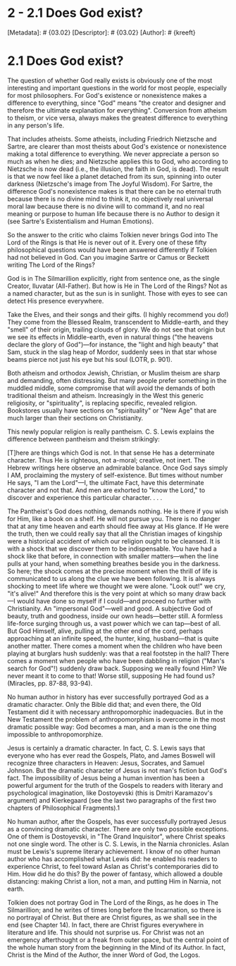 # 2 - 2.1 Does God exist?
[Metadata]: # {03.02}
[Descriptor]: # {03.02}
[Author]: # {kreeft}

# 2.1 Does God exist?
The question of whether God really exists is obviously one of the most
interesting and important questions in the world for most people, especially
for most philosophers. For God's existence or nonexistence makes a difference
to everything, since "God" means "the creator and designer and therefore the
ultimate explanation for everything". Conversion from atheism to theism, or
vice versa, always makes the greatest difference to everything in any person's
life.

That includes atheists. Some atheists, including Friedrich Nietzsche and
Sartre, are clearer than most theists about God's existence or nonexistence
making a total difference to everything. We never appreciate a person so much
as when he dies; and Nietzsche applies this to God, who according to Nietzsche
is now dead (i.e., the illusion, the faith in God, is dead). The result is that
we now feel like a planet detached from its sun, spinning into outer darkness
(Nietzsche's image from The Joyful Wisdom). For Sartre, the difference God's
nonexistence makes is that there can be no eternal truth because there is no
divine mind to think it, no objectively real universal moral law because there
is no divine will to command it, and no real meaning or purpose to human life
because there is no Author to design it (see Sartre's Existentialism and Human
Emotions).

So the answer to the critic who claims Tolkien never brings God into The Lord
of the Rings is that He is never out of it. Every one of these fifty
philosophical questions would have been answered differently if Tolkien had not
believed in God. Can you imagine Sartre or Camus or Beckett writing The Lord of
the Rings?

God is in The Silmarillion explicitly, right from sentence one, as the single
Creator, Iluvatar (All-Father). But how is He in The Lord of the Rings? Not as
a named character, but as the sun is in sunlight. Those with eyes to see can
detect His presence everywhere.

Take the Elves, and their songs and their gifts. (I highly recommend you do!)
They come from the Blessed Realm, transcendent to Middle-earth, and they
"smell" of their origin, trailing clouds of glory. We do not see that origin
but we see its effects in Middle-earth, even in natural things ("the heavens
declare the glory of God")—for instance, the "light and high beauty" that Sam,
stuck in the slag heap of Mordor, suddenly sees in that star whose beams pierce
not just his eye but his soul (LOTR, p. 901).

Both atheism and orthodox Jewish, Christian, or Muslim theism are sharp and
demanding, often distressing. But many people prefer something in the muddled
middle, some compromise that will avoid the demands of both traditional theism
and atheism. Increasingly in the West this generic religiosity, or
"spirituality", is replacing specific, revealed religion. Bookstores usually
have sections on "spirituality" or "New Age" that are much larger than their
sections on Christianity.

This newly popular religion is really pantheism. C. S. Lewis explains the
difference between pantheism and theism strikingly:

[T]here are things which God is not. In that sense He has a determinate
character. Thus He is righteous, not a-moral; creative, not inert. The Hebrew
writings here observe an admirable balance. Once God says simply I AM,
proclaiming the mystery of self-existence. But times without number He says, "I
am the Lord"—I, the ultimate Fact, have this determinate character and not
that. And men are exhorted to "know the Lord," to discover and experience this
particular character. . . .

The Pantheist's God does nothing, demands nothing. He is there if you wish for
Him, like a book on a shelf. He will not pursue you. There is no danger that at
any time heaven and earth should flee away at His glance. If He were the truth,
then we could really say that all the Christian images of kingship were a
historical accident of which our religion ought to be cleansed. It is with a
shock that we discover them to be indispensable. You have had a shock like that
before, in connection with smaller matters—when the line pulls at your hand,
when something breathes beside you in the darkness. So here; the shock comes at
the precise moment when the thrill of life is communicated to us along the clue
we have been following. It is always shocking to meet life where we thought we
were alone. "Look out!" we cry, "it's alive!" And therefore this is the very
point at which so many draw back—I would have done so myself if I could—and
proceed no further with Christianity. An "impersonal God"—well and good. A
subjective God of beauty, truth and goodness, inside our own heads—better
still. A formless life-force surging through us, a vast power which we can
tap—best of all. But God Himself, alive, pulling at the other end of the cord,
perhaps approaching at an infinite speed, the hunter, king, husband—that is
quite another matter. There comes a moment when the children who have been
playing at burglars hush suddenly: was that a real footstep in the hall? There
comes a moment when people who have been dabbling in religion ("Man's search
for God"!) suddenly draw back. Supposing we really found Him? We never meant it
to come to that! Worse still, supposing He had found us? (Miracles, pp. 87-88,
93-94).

No human author in history has ever successfully portrayed God as a dramatic
character. Only the Bible did that; and even there, the Old Testament did it
with necessary anthropomorphic inadequacies. But in the New Testament the
problem of anthropomorphism is overcome in the most dramatic possible way: God
becomes a man, and a man is the one thing impossible to anthropomorphize.

Jesus is certainly a dramatic character. In fact, C. S. Lewis says that
everyone who has ever read the Gospels, Plato, and James Boswell will recognize
three characters in Heaven: Jesus, Socrates, and Samuel Johnson. But the
dramatic character of Jesus is not man's fiction but God's fact. The
impossibility of Jesus being a human invention has been a powerful argument for
the truth of the Gospels to readers with literary and psychological
imagination, like Dostoyevski (this is Dmitri Karamazov's argument) and
Kierkegaard (see the last two paragraphs of the first two chapters of
Philosophical Fragments).1

No human author, after the Gospels, has ever successfully portrayed Jesus as a
convincing dramatic character. There are only two possible exceptions. One of
them is Dostoyevski, in "The Grand Inquisitor", where Christ speaks not one
single word. The other is C. S. Lewis, in the Narnia chronicles. Aslan must be
Lewis's supreme literary achievement. I know of no other human author who has
accomplished what Lewis did: he enabled his readers to experience Christ, to
feel toward Aslan as Christ's contemporaries did to Him. How did he do this? By
the power of fantasy, which allowed a double distancing: making Christ a lion,
not a man, and putting Him in Narnia, not earth.

Tolkien does not portray God in The Lord of the Rings, as he does in The
Silmarillion; and he writes of times long before the Incarnation, so there is
no portrayal of Christ. But there are Christ figures, as we shall see in the
end (see Chapter 14). In fact, there are Christ figures everywhere in
literature and life. This should not surprise us. For Christ was not an
emergency afterthought or a freak from outer space, but the central point of
the whole human story from the beginning in the Mind of its Author. In fact,
Christ is the Mind of the Author, the inner Word of God, the Logos.

